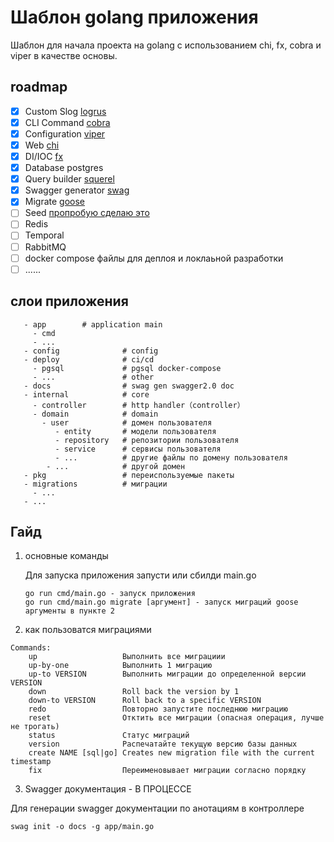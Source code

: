 # Шаблон golang приложения

Шаблон для начала проекта на golang с использованием chi, fx, cobra и viper в качестве основы.

## roadmap

- [X] Custom Slog [logrus](https://github.com/sirupsen/logrus)
- [X] CLI Command [cobra](https://github.com/spf13/cobra)
- [X] Configuration [viper](https://github.com/spf13/viper)
- [X] Web [chi](https://github.com/go-chi/chi/)
- [X] DI/IOC [fx](https://github.com/uber-go/fx)
- [X] Database postgres
- [X] Query builder [squerel](https://github.com/Masterminds/squirrel)
- [X] Swagger generator [swag](https://github.com/swaggo/swag)
- [X] Migrate [goose](https://github.com/pressly/goose)
- [ ] Seed [пропробую сделаю это](https://pressly.github.io/goose/blog/2021/no-version-migrations/#final-thoughts)
- [ ] Redis
- [ ] Temporal
- [ ] RabbitMQ
- [ ] docker compose файлы для деплоя и локлаьной разработки
- [ ] ......

## слои приложения

```shell
   - app        # application main
     - cmd
     - ... 
   - config              # config
   - deploy              # ci/cd
     - pgsql             # pgsql docker-compose
     - ...               # other     
   - docs                # swag gen swagger2.0 doc
   - internal            # core 
     - controller        # http handler（controller）
     - domain            # domain 
       - user            # домен пользователя 
          - entity       # модели пользователя 
          - repository   # репозитории пользователя 
          - service      # сервисы пользователя 
          - ...          # другие файлы по домену пользователя 
        - ...            # другой домен
   - pkg                 # переиспользуемые пакеты
   - migrations          # миграции
     - ... 
   - ...
```

## Гайд

1. основные команды

   Для запуска приложения запусти или сбилди main.go
   ```
   go run cmd/main.go - запуск приложения
   go run cmd/main.go migrate [аргумент] - запуск миграций goose аргументы в пункте 2
   ```
2. как пользоватся миграциями

```
Commands:
    up                   Выполнить все миграциии
    up-by-one            Выполнить 1 миграцию
    up-to VERSION        Выполнить миграции до определенной версии VERSION
    down                 Roll back the version by 1
    down-to VERSION      Roll back to a specific VERSION
    redo                 Повторно запустите последнюю миграцию
    reset                Отктить все миграции (опасная операция, лучше не трогать)
    status               Статус миграций
    version              Распечатайте текущую версию базы данных
    create NAME [sql|go] Creates new migration file with the current timestamp
    fix                  Переименовывает миграции согласно порядку
```

3. Swagger документация - В ПРОЦЕССЕ
   
Для генерации swagger документации по анотациям в контроллере
```
swag init -o docs -g app/main.go
```